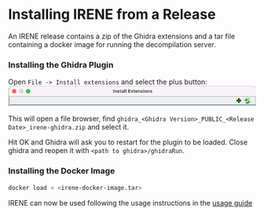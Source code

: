 # Installing IRENE from a Release

An IRENE release contains a zip of the Ghidra extensions and a tar file containing a 
docker image for running the decompilation server.

### Installing the Ghidra Plugin

Open `File -> Install extensions` and select the plus button: 
![install ext](resources/InstallExtPlus.png)

This will open a file browser, find `ghidra_<Ghidra Version>_PUBLIC_<Release Date>_irene-ghidra.zip` and select it.

Hit OK and Ghidra will ask you to restart for the plugin to be loaded. Close ghidra and reopen it with `<path to ghidra>/ghidraRun`.

### Installing the Docker Image

```sh
docker load < <irene-docker-image.tar>
```

IRENE can now be used following the usage instructions in the [usage guide](USAGE.md)